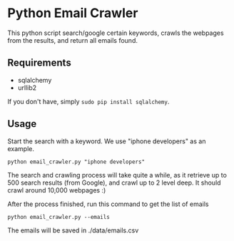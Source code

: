 Python Email Crawler
====================

This python script search/google certain keywords, crawls the webpages from the results, and return all emails found.

Requirements
------------

- sqlalchemy
- urllib2

If you don't have, simply `sudo pip install sqlalchemy`. 


Usage
-------

Start the search with a keyword. We use "iphone developers" as an example.

	python email_crawler.py "iphone developers"

The search and crawling process will take quite a while, as it retrieve up to 500 search results (from Google), and crawl up to 2 level deep. It should crawl around 10,000 webpages :)

After the process finished, run this command to get the list of emails

	python email_crawler.py --emails

The emails will be saved in ./data/emails.csv